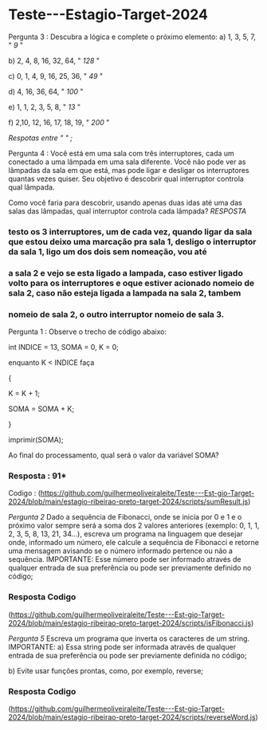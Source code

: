 # Teste---Estagio-Target-2024

Pergunta 3 :
 Descubra a lógica e complete o próximo elemento:
a) 1, 3, 5, 7, " *9* " 

b) 2, 4, 8, 16, 32, 64, " *128* "

c) 0, 1, 4, 9, 16, 25, 36, " *49* "

d) 4, 16, 36, 64, " *100* "

e) 1, 1, 2, 3, 5, 8, " *13* " 

f) 2,10, 12, 16, 17, 18, 19, " *200* " 

*Respotas entre " " ;*

Pergunta 4 : 
Você está em uma sala com três interruptores, cada um conectado a uma lâmpada em uma sala diferente. Você não pode ver as lâmpadas da sala em que está, mas pode ligar e desligar os interruptores quantas vezes quiser. Seu objetivo é descobrir qual interruptor controla qual lâmpada.

Como você faria para descobrir, usando apenas duas idas até uma das salas das lâmpadas, qual interruptor controla cada lâmpada?
*RESPOSTA* 
### testo os 3 interruptores, um de cada vez, quando ligar da sala que estou deixo uma marcação pra sala 1, desligo o interruptor da sala 1, ligo um dos dois sem nomeação, vou até 
### a sala 2 e vejo se esta ligado a lampada, caso estiver ligado volto para os interruptores e oque estiver acionado nomeio de sala 2, caso não esteja ligada a lampada na sala 2, tambem 
### nomeio de sala 2, o outro interruptor nomeio de sala 3. 




Pergunta 1 : Observe o trecho de código abaixo:

int INDICE = 13, SOMA = 0, K = 0;

enquanto K < INDICE faça

{

K = K + 1;

SOMA = SOMA + K;

}

imprimir(SOMA);



Ao final do processamento, qual será o valor da variável SOMA?

### Resposta : 91*
Codigo : (https://github.com/guilhermeoliveiraleite/Teste---Est-gio-Target-2024/blob/main/estagio-ribeirao-preto-target-2024/scripts/sumResult.js)

*Pergunta 2*
Dado a sequência de Fibonacci, onde se inicia por 0 e 1 e o próximo valor sempre será a soma dos 2 valores anteriores (exemplo: 0, 1, 1, 2, 3, 5, 8, 13, 21, 34...), escreva um programa na linguagem que desejar onde, informado um número, ele calcule a sequência de Fibonacci e retorne uma mensagem avisando se o número informado pertence ou não a sequência.
IMPORTANTE:
Esse número pode ser informado através de qualquer entrada de sua preferência ou pode ser previamente definido no código;
### Resposta Codigo
(https://github.com/guilhermeoliveiraleite/Teste---Est-gio-Target-2024/blob/main/estagio-ribeirao-preto-target-2024/scripts/isFibonacci.js)


*Pergunta 5*
Escreva um programa que inverta os caracteres de um string.
IMPORTANTE:
a) Essa string pode ser informada através de qualquer entrada de sua preferência ou pode ser previamente definida no código;

b) Evite usar funções prontas, como, por exemplo, reverse;
### Resposta Codigo
(https://github.com/guilhermeoliveiraleite/Teste---Est-gio-Target-2024/blob/main/estagio-ribeirao-preto-target-2024/scripts/reverseWord.js)





